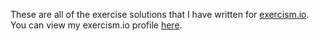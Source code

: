 These are all of the exercise solutions that I have written for [exercism.io](https://exercism.io). You can view my exercism.io profile [here](https://exercism.io/profiles/Marzipanzerfaust).
